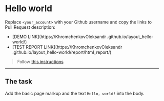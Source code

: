 # Hello world
Replace `<your_account>` with your Github username and copy the links to Pull Request description:
- [DEMO LINK](https://KhromchenkovOleksandr .github.io/layout_hello-world/)
- [TEST REPORT LINK](https://KhromchenkovOleksandr .github.io/layout_hello-world/report/html_report/)

> Follow [this instructions](https://mate-academy.github.io/layout_task-guideline/#how-to-solve-the-layout-tasks-on-github)
___

## The task 
Add the basic page markup and the text `Hello, world!` into the body.
